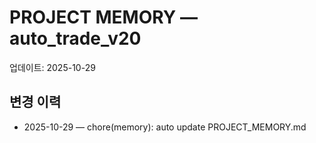 # PROJECT MEMORY — auto_trade_v20

업데이트: 2025-10-29


## 변경 이력
- 2025-10-29 — chore(memory): auto update PROJECT_MEMORY.md
